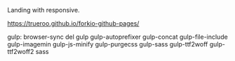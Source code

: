 Landing with responsive.

https://trueroo.github.io/forkio-github-pages/

gulp:
  browser-sync
  del
  gulp
  gulp-autoprefixer
  gulp-concat
  gulp-file-include
  gulp-imagemin
  gulp-js-minify
  gulp-purgecss
  gulp-sass
  gulp-ttf2woff
  gulp-ttf2woff2
  sass
